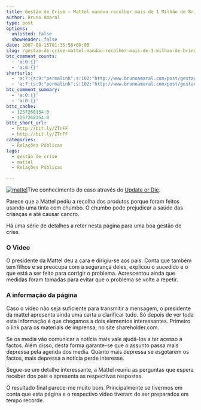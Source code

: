 ```yaml
---
title: Gestão de Crise – Mattel mandou recolher mais de 1 Milhão de Brinquedos
author: Bruno Amaral
type: post
options:
  unlisted: false
  showHeader: false
date: 2007-08-15T01:35:56+00:00
slug: /gestao-de-crise-mattel-mandou-recolher-mais-de-1-milhao-de-brinquedos/
btc_comment_counts:
  - 'a:0:{}'
  - 'a:0:{}'
shorturls:
  - 'a:7:{s:9:"permalink";s:102:"http://www.brunoamaral.com/post/gestao-de-crise-mattel-mandou-recolher-mais-de-1-milhao-de-brinquedos/";s:7:"tinyurl";s:25:"http://tinyurl.com/c5y8fb";s:4:"isgd";s:17:"http://is.gd/pKgQ";s:5:"bitly";s:18:"http://bit.ly/owVO";s:5:"snipr";s:22:"http://snipr.com/evxzv";s:5:"snurl";s:22:"http://snurl.com/evxzv";s:7:"snipurl";s:24:"http://snipurl.com/evxzv";}'
  - 'a:7:{s:9:"permalink";s:102:"http://www.brunoamaral.com/post/gestao-de-crise-mattel-mandou-recolher-mais-de-1-milhao-de-brinquedos/";s:7:"tinyurl";s:25:"http://tinyurl.com/c5y8fb";s:4:"isgd";s:17:"http://is.gd/pKgQ";s:5:"bitly";s:18:"http://bit.ly/owVO";s:5:"snipr";s:22:"http://snipr.com/evxzv";s:5:"snurl";s:22:"http://snurl.com/evxzv";s:7:"snipurl";s:24:"http://snipurl.com/evxzv";}'
btc_comment_summary:
  - 'a:0:{}'
  - 'a:0:{}'
bttc_cache:
  - 1257268154:0
  - 1257268154:0
bttc_short_url:
  - http://bit.ly/ZTnFF
  - http://bit.ly/ZTnFF
categories:
  - Relações Públicas
tags:
  - gestão de crise
  - mattel
  - Relações Públicas

---
```

[<img src="/wp-content/uploads/2007/08/mattelsite1.thumbnail.png" alt="mattel" class="left frame" />][1]Tive conhecimento do caso através do [Update or Die][2].

Parece que a Mattel pediu a recolha dos produtos porque foram feitos usando uma tinta com chumbo. O chumbo pode prejudicar a saúde das crianças e até causar cancro.

Há uma série de detalhes a reter nesta página para uma boa gestão de crise.

### O Video

O presidente da Mattel deu a cara e dirigiu-se aos pais. Conta que também tem filhos e se preocupa com a segurança deles, explicou o sucedido e o que está a ser feito para corrigir o problema. Acrescentou ainda que medidas foram tomadas para evitar que o problema se volte a repetir.

### A informação da página

Caso o vídeo não seja suficiente para transmitir a mensagem, o presidente da mattel apresenta ainda uma carta a clarificar tudo. Só depois de ver toda esta informação é que chegamos a dois elementos interessantes. Primeiro o link para os materiais de imprensa, no site shareholder.com.

Se os media vão comunicar a notícia mais vale ajudá-los a ter acesso a factos. Além disso, desta forma garante-se que o assunto passa mais depressa pela agenda dos media. Quanto mais depressa se esgotarem os factos, mais depressa a notícia perde interesse.

Segue-se um detalhe interessante, a Mattel reuniu as perguntas que espera receber dos pais e apresenta as respectivas respostas.

O resultado final parece-me muito bom. Principalmente se tivermos em conta que esta página e o respectivo vídeo tiveram de ser preparados em tempo recorde.

 [1]: http://www.mattel.com/safety/us/ "mattel"
 [2]: http://updateordie.com/updates/trends-insights/2007/08/falem-mattel-mas-falem-de-mim/